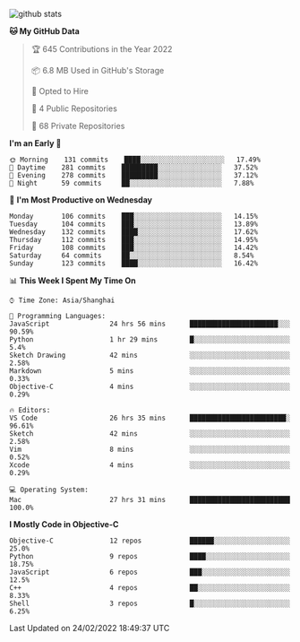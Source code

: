 
![github stats](https://github-readme-stats.vercel.app/api?username=ChesterYue&show_icons=true&count_private=true)

<!-- ![wakatime](https://github-readme-stats.vercel.app/api/wakatime?username=ChesterYue&layout=compact) -->

<!-- ![wakatime](https://github-readme-stats.vercel.app/api/top-langs/?username=ChesterYue&layout=compact) -->

<!--START_SECTION:waka-->
**🐱 My GitHub Data** 

> 🏆 645 Contributions in the Year 2022
 > 
> 📦 6.8 MB Used in GitHub's Storage 
 > 
> 💼 Opted to Hire
 > 
> 📜 4 Public Repositories 
 > 
> 🔑 68 Private Repositories  
 > 
**I'm an Early 🐤** 

```text
🌞 Morning    131 commits    ████░░░░░░░░░░░░░░░░░░░░░   17.49% 
🌆 Daytime    281 commits    █████████░░░░░░░░░░░░░░░░   37.52% 
🌃 Evening    278 commits    █████████░░░░░░░░░░░░░░░░   37.12% 
🌙 Night      59 commits     ██░░░░░░░░░░░░░░░░░░░░░░░   7.88%

```
📅 **I'm Most Productive on Wednesday** 

```text
Monday       106 commits    ███░░░░░░░░░░░░░░░░░░░░░░   14.15% 
Tuesday      104 commits    ███░░░░░░░░░░░░░░░░░░░░░░   13.89% 
Wednesday    132 commits    ████░░░░░░░░░░░░░░░░░░░░░   17.62% 
Thursday     112 commits    ███░░░░░░░░░░░░░░░░░░░░░░   14.95% 
Friday       108 commits    ███░░░░░░░░░░░░░░░░░░░░░░   14.42% 
Saturday     64 commits     ██░░░░░░░░░░░░░░░░░░░░░░░   8.54% 
Sunday       123 commits    ████░░░░░░░░░░░░░░░░░░░░░   16.42%

```


📊 **This Week I Spent My Time On** 

```text
⌚︎ Time Zone: Asia/Shanghai

💬 Programming Languages: 
JavaScript               24 hrs 56 mins      ██████████████████████░░░   90.59% 
Python                   1 hr 29 mins        █░░░░░░░░░░░░░░░░░░░░░░░░   5.4% 
Sketch Drawing           42 mins             ░░░░░░░░░░░░░░░░░░░░░░░░░   2.58% 
Markdown                 5 mins              ░░░░░░░░░░░░░░░░░░░░░░░░░   0.33% 
Objective-C              4 mins              ░░░░░░░░░░░░░░░░░░░░░░░░░   0.29%

🔥 Editors: 
VS Code                  26 hrs 35 mins      ████████████████████████░   96.61% 
Sketch                   42 mins             ░░░░░░░░░░░░░░░░░░░░░░░░░   2.58% 
Vim                      8 mins              ░░░░░░░░░░░░░░░░░░░░░░░░░   0.52% 
Xcode                    4 mins              ░░░░░░░░░░░░░░░░░░░░░░░░░   0.29%

💻 Operating System: 
Mac                      27 hrs 31 mins      █████████████████████████   100.0%

```

**I Mostly Code in Objective-C** 

```text
Objective-C              12 repos            ██████░░░░░░░░░░░░░░░░░░░   25.0% 
Python                   9 repos             ████░░░░░░░░░░░░░░░░░░░░░   18.75% 
JavaScript               6 repos             ███░░░░░░░░░░░░░░░░░░░░░░   12.5% 
C++                      4 repos             ██░░░░░░░░░░░░░░░░░░░░░░░   8.33% 
Shell                    3 repos             █░░░░░░░░░░░░░░░░░░░░░░░░   6.25%

```



 Last Updated on 24/02/2022 18:49:37 UTC
<!--END_SECTION:waka-->